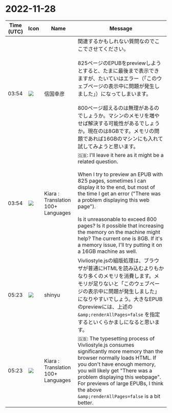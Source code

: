# 2022-11-28

|Time (UTC)|Icon|Name|Message|
|---|---|---|---|
|03:54|![](https://avatars.slack-edge.com/2022-08-21/3992344751120_5c9be0c9169540de7e40_72.jpg)|信国幸彦|関連するかもしれない質問なのでここでさせてください。<br><br>825ページのEPUBをpreviewしようとすると、たまに最後まで表示できますが、たいていはエラー（「このウェブページの表示中に問題が発生しました」）になってしまいます。<br><br>800ページ超えるのは無理があるのでしょうか。マシンのメモリを増やせば解決する可能性があるでしょうか。現在のは8GBです。メモリの問題であれば16GBのマシンにも入れて試してみようと思います。|
|03:54|![](https://avatars.slack-edge.com/2021-08-02/2324149410423_2aa7423c4133ecb9f168_72.png)|Kiara : Translation 100+ Languages|🇬🇧: I'll leave it here as it might be a related question.<br><br>When I try to preview an EPUB with 825 pages, sometimes I can display it to the end, but most of the time I get an error ("There was a problem displaying this web page").<br><br>Is it unreasonable to exceed 800 pages? Is it possible that increasing the memory on the machine might help? The current one is 8GB. If it's a memory issue, I'll try putting it on a 16GB machine as well.|
|05:23|![](https://avatars.slack-edge.com/2018-04-27/354445776386_e258f5ed5ba887b08668_72.jpg)|shinyu|Vivliostyle.jsの組版処理は、ブラウザが普通にHTMLを読み込むよりもかなり多くのメモリを消費します。メモリが足りないと「このウェブページの表示中に問題が発生しました」になりやすいでしょう。大きなEPUBのpreviewには、上述の `&amp;renderAllPages=false` を指定するといくらかましになると思います。|
|05:23|![](https://avatars.slack-edge.com/2021-08-02/2324149410423_2aa7423c4133ecb9f168_72.png)|Kiara : Translation 100+ Languages|🇬🇧: The typesetting process of Vivliostyle.js consumes significantly more memory than the browser normally loads HTML. If you don't have enough memory, you will likely get "There was a problem displaying this webpage". For previews of large EPUBs, I think the above `&amp;renderAllPages=false` is a bit better.|
